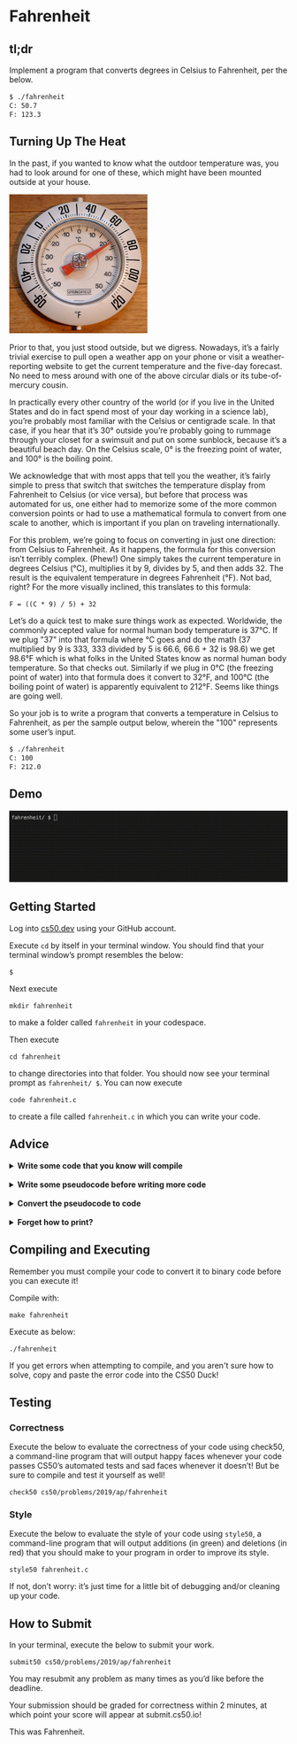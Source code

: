 # Fahrenheit

## tl;dr

Implement a program that converts degrees in Celsius to Fahrenheit, per the below.

```
$ ./fahrenheit
C: 50.7
F: 123.3
```

## Turning Up The Heat

In the past, if you wanted to know what the outdoor temperature was, you had to look around for one of these, which might have been mounted outside at your house.

![Thermometer](https://raw.githubusercontent.com/cs50nestm/labs/2020/fahrenheit/thermometer.png)

Prior to that, you just stood outside, but we digress. Nowadays, it’s a fairly trivial exercise to pull open a weather app on your phone or visit a weather-reporting website to get the current temperature and the five-day forecast. No need to mess around with one of the above circular dials or its tube-of-mercury cousin.

In practically every other country of the world (or if you live in the United States and do in fact spend most of your day working in a science lab), you’re probably most familiar with the Celsius or centigrade scale. In that case, if you hear that it’s 30° outside you’re probably going to rummage through your closet for a swimsuit and put on some sunblock, because it’s a beautiful beach day. On the Celsius scale, 0° is the freezing point of water, and 100° is the boiling point.

We acknowledge that with most apps that tell you the weather, it’s fairly simple to press that switch that switches the temperature display from Fahrenheit to Celsius (or vice versa), but before that process was automated for us, one either had to memorize some of the more common conversion points or had to use a mathematical formula to convert from one scale to another, which is important if you plan on traveling internationally.

For this problem, we’re going to focus on converting in just one direction: from Celsius to Fahrenheit. As it happens, the formula for this conversion isn’t terribly complex. (Phew!) One simply takes the current temperature in degrees Celsius (°C), multiplies it by 9, divides by 5, and then adds 32. The result is the equivalent temperature in degrees Fahrenheit (°F). Not bad, right? For the more visually inclined, this translates to this formula:

```
F = ((C * 9) / 5) + 32
```

Let’s do a quick test to make sure things work as expected. Worldwide, the commonly accepted value for normal human body temperature is 37°C. If we plug "37" into that formula where °C goes and do the math (37 multiplied by 9 is 333, 333 divided by 5 is 66.6, 66.6 + 32 is 98.6) we get 98.6°F which is what folks in the United States know as normal human body temperature. So that checks out. Similarly if we plug in 0°C (the freezing point of water) into that formula does it convert to 32°F, and 100°C (the boiling point of water) is apparently equivalent to 212°F. Seems like things are going well.

So your job is to write a program that converts a temperature in Celsius to Fahrenheit, as per the sample output below, wherein the "100" represents some user’s input.

```
$ ./fahrenheit
C: 100
F: 212.0
```

## Demo

![FahrenheitDemo](fahrenheit.gif)

## Getting Started

Log into [cs50.dev](https://cs50.dev) using your GitHub account. 

Execute `cd` by itself in your terminal window. You should find that your terminal window’s prompt resembles the below:

```
$
```

Next execute

```
mkdir fahrenheit
```

to make a folder called `fahrenheit` in your codespace.

Then execute

```
cd fahrenheit
```

to change directories into that folder. You should now see your terminal prompt as `fahrenheit/ $`. You can now execute

```
code fahrenheit.c
```

to create a file called `fahrenheit.c` in which you can write your code.

## Advice
<details>
  <summary>
    <span style="font-weight: bold;">
    Write some code that you know will compile
    </span>
  </summary>
<br>
<p>Even though this program won’t do anything, it should at least compile with make!</p>
  
<!--  
```c
#include <cs50.h>
#include <stdio.h>

int main(void)
{

}
```
-->

<img src="code1.png" width="100%">

</details>
<br>

<details>
  <summary>
    <span style="font-weight: bold;">
    Write some pseudocode before writing more code
    </span>
  </summary>
<br>
<p>If unsure how to solve the problem itself, break it down into smaller problems that you can probably solve first. For instance, this problem is really three small problems:</p>

<ol>
  <li>Prompt for degrees Celsius and save this in a variable</li>
  <li>Use this value to calculate degrees Fahrenheit and save in another variable</li>
  <li>Print out the result</li>
</ol>

<p>So write some pseudcode as comments that remind you to do just that:</p>

<!--  
```c
#include <cs50.h>
#include <stdio.h>

int main(void)
{
    // Prompt for degrees Celsius and save this in a variable

    // Use this value to calculate degrees Fahrenheit and save in another variable

    // Print out the result
}
```
-->

<img src="code2.png" width="100%">

</details>

<br>
<details>
  <summary>
    <span style="font-weight: bold;">
    Convert the pseudocode to code
    </span>
  </summary>
<br>
<p>First consider what datatype the variable that holds degrees Celsius should be. Since we may want to enter a number with a decimal for degrees Celsius, we need to use a `float`. So go ahead and declare a new `float` as below, and use `get_float` to prompt the user for a value. </p>

<!--  
```c
#include <cs50.h>
#include <stdio.h>

int main(void)
{
    // Prompt for degrees Celsius and save this in a variable
    float celsius = get_float("C: ");

    // Use this value to calculate degrees Fahrenheit and save in another variable

    // Print out the result
}
```
-->

<img src="code3.png" width="100%">

<p>Then declare another float to hold degrees Fahrenheit, and assign the result of the temperature conversion formula (given above).</p>

<p>Finally, print out the result with exactly one decimal place.</p>

</details>
<br>
<details>
  <summary>
    <span style="font-weight: bold;">
    Forget how to print?
    </span>
  </summary>
<br>
  
<p>Printf can be used to specify how many places after the decimal point you wish to display to the user. For example to print a float with 2 decimal places you would type:</p>

<!--
```c
printf("%.2f\n", number);
```
-->

<img src="code4.png" width="100%">

<p>Can you see why this prints with 2 decimal places? Now adapt this to print degrees Fahrenheit (don't forget to start the output with <code>"F: "</code>) to exactly one decimal place.</p>

</details>

## Compiling and Executing

Remember you must compile your code to convert it to binary code before you can execute it!

Compile with:

```
make fahrenheit
```

Execute as below:

```
./fahrenheit
```

If you get errors when attempting to compile, and you aren't sure how to solve, copy and paste the error code into the CS50 Duck!


## Testing
### Correctness
Execute the below to evaluate the correctness of your code using check50, a command-line program that will output happy faces whenever your code passes CS50’s automated tests and sad faces whenever it doesn’t! But be sure to compile and test it yourself as well!

```
check50 cs50/problems/2019/ap/fahrenheit
```

### Style

Execute the below to evaluate the style of your code using `style50`, a command-line program that will output additions (in green) and deletions (in red) that you should make to your program in order to improve its style. 

```
style50 fahrenheit.c
```

If not, don’t worry: it’s just time for a little bit of debugging and/or cleaning up your code.

## How to Submit

In your terminal, execute the below to submit your work.

```
submit50 cs50/problems/2019/ap/fahrenheit
```

You may resubmit any problem as many times as you’d like before the deadline.

Your submission should be graded for correctness within 2 minutes, at which point your score will appear at submit.cs50.io!

This was Fahrenheit.
